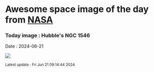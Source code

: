 
# Awesome space image of the day from [NASA](https://api.nasa.gov/)

### Today image : Hubble's NGC 1546
Date : 2024-06-21

![](https://apod.nasa.gov/apod/image/2406/NGC1546compassHST1024.jpg)

<small>Latest update : Fri Jun 21 09:14:44 2024</small>
        